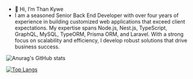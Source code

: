 - 👋 Hi, I’m Than Kywe
- I am a seasoned Senior Back End Developer with over four years of experience in building customized web applications that exceed client expectations. My expertise spans Node.js, Nest.js, TypeScript, GraphQL, MySQL, TypeORM, Prisma ORM, and Laravel. With a strong focus on scalability and efficiency, I develop robust solutions that drive business success.


![Anurag's GitHub stats](https://github-readme-stats.vercel.app/api?username=Than890&show_icons=true)

[![Top Langs](https://github-readme-stats.vercel.app/api/top-langs/?username=Than890&layout=pie)](https://github.com/anuraghazra/github-readme-stats)
